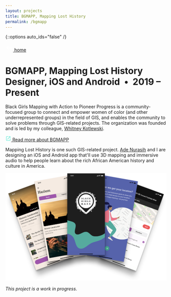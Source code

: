 ```yaml
---
layout: projects
title: BGMAPP, Mapping Lost History
permalink: /bgmapp
---
```


{::options auto_ids="false" /}

<div class="container__back">
    <a href="/">
        <svg xmlns="http://www.w3.org/2000/svg" width="24" height="24" viewBox="0 0 24 24" fill="#FFF"><path d="M0 0h24v24H0z" fill="none"/><path d="M21 11H6.83l3.58-3.59L9 6l-6 6 6 6 1.41-1.41L6.83 13H21z"/></svg> home
    </a>
</div>

<h1 class="bgmapp">
    BGMAPP, Mapping Lost History
    <span class="header-description">Designer, iOS and Android&nbsp;&nbsp;•&nbsp;&nbsp;2019 – Present</span>
</h1>

<section>
    <p>Black Girls Mapping with Action to Pioneer Progress is a community-focused group to connect and empower women of color (and other underrepresented groups) in the field of GIS, and enables the community to solve problems through GIS-related projects. The organization was founded and is led by my colleague, <a target="_blank" href="https://www.linkedin.com/in/whitney-kotlewski-coleman-3074b876/">Whitney Kotlewski</a>.</p>
    <a class="chip read-more" target="_blank" href="https://bgmapp.org/">
        <svg width="18" height="18" viewBox="0 0 18 18" fill="none" xmlns="http://www.w3.org/2000/svg"><path d="M14.25 14.25H3.75V3.75H9V2.25H3.75C2.9175 2.25 2.25 2.925 2.25 3.75V14.25C2.25 15.075 2.9175 15.75 3.75 15.75H14.25C15.075 15.75 15.75 15.075 15.75 14.25V9H14.25V14.25ZM10.5 2.25V3.75H13.1925L5.82 11.1225L6.8775 12.18L14.25 4.8075V7.5H15.75V2.25H10.5Z" fill="#77ECDA"/></svg> Read more about BGMAPP
    </a>
</section>

<section>
    <p>Mapping Lost History is one such GIS-related project. <a target="_blank" href="https://adenurasih.com/">Ade Nurasih</a> and I are designing an iOS and Android app that'll use 3D mapping and immersive audio to help people learn about the rich African American history and culture in America.</p>
    <div class="container__image">
        <a target="_blank" href="https://photos.app.goo.gl/zYwf2KmVVG47gMNF9"><img src="/images/bgmapp.png" alt="Mapping Lost History, Preliminary Screens"></a>
        <p class="caption"><em>This project is a work in progress.</em></p>
    </div>
</section>
